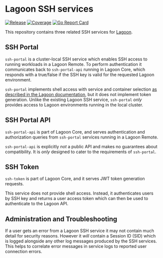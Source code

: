 # Lagoon SSH services

[![Release](https://github.com/uselagoon/lagoon-ssh-portal/actions/workflows/release.yaml/badge.svg)](https://github.com/uselagoon/lagoon-ssh-portal/actions/workflows/release.yaml)
[![Coverage](https://coveralls.io/repos/github/uselagoon/lagoon-ssh-portal/badge.svg?branch=main)](https://coveralls.io/github/uselagoon/lagoon-ssh-portal?branch=main)
[![Go Report Card](https://goreportcard.com/badge/github.com/uselagoon/lagoon-ssh-portal)](https://goreportcard.com/report/github.com/uselagoon/lagoon-ssh-portal)

This repository contains three related SSH services for [Lagoon](https://github.com/uselagoon/lagoon).

## SSH Portal

`ssh-portal` is a cluster-local SSH service which enables SSH access to running workloads in a Lagoon Remote.
To perform authentication it communicates back to `ssh-portal-api` running in Lagoon Core, which responds with a true/false if the SSH key is valid for the requested Lagoon environment.

`ssh-portal` implements shell access with service and container selection [as described in the Lagoon documentation](https://docs.lagoon.sh/using-lagoon-advanced/ssh/#ssh-into-a-pod), but it does not implement token generation.
Unlike the existing Lagoon SSH service, `ssh-portal` _only_ provides access to Lagoon environments running in the local cluster.

## SSH Portal API

`ssh-portal-api` is part of Lagoon Core, and serves authentication and authorization queries from `ssh-portal` services running in a Lagoon Remote.

`ssh-portal-api` is explicitly _not_ a public API and makes no guarantees about compatibility.
It is _only_ designed to cater to the requirements of `ssh-portal`.

## SSH Token

`ssh-token` is part of Lagoon Core, and it serves JWT token generation requests.

This service does not provide shell access.
Instead, it authenticates users by SSH key and returns a user access token which can then be used to authenticate to the Lagoon API.

## Administration and Troubleshooting

If a user gets an error from a Lagoon SSH service it may not contain much detail for security reasons.
However it _will_ contain a Session ID (SID) which is logged alongside any other log messages produced by the SSH services.
This helps to correlate error messages in service logs to reported user connection errors.
